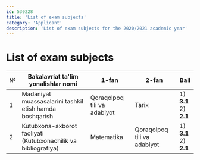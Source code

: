 ```yaml
---
id: 530228
title: 'List of exam subjects'
category: 'Applicant'
description: 'List of exam subjects for the 2020/2021 academic year'
---
```


# List of exam subjects

| **№** | Bakalavriat ta'lim yonalishlar nomi                            | 1-fan                       | 2-fan                       | Ball                      |
| ----- | -------------------------------------------------------------- | --------------------------- | --------------------------- | ------------------------- |
| 1     | Madaniyat muassasalarini tashkil etish hamda boshqarish        | Qoraqolpoq tili va adabiyot | Tarix                       | 1) **3.1**<br/>2) **2.1** |
| 2     | Kutubxona-axborot faoliyati (Kutubxonachilik va bibliografiya) | Matematika                  | Qoraqolpoq tili va adabiyot | 1) **3.1**<br/>2) **2.1** |
